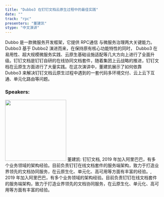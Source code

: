 ```yaml
---
title: "Dubbo3 在钉钉文档云原生过程中的最佳实践​"
date: "" 
track: "rpc"
presenters: "董建凯"
stype: "中文演讲"
---
```

Dubbo 是一款微服务开发框架，它提供 RPC通信 与微服务治理两大关键能力。Dubbo3 基于 Dubbo2 演进而来，在保持原有核心功能特性的同时， Dubbo3 在易用性、超大规模微服务实践、云原生基础设施适配等几大方向上进行了全面升级。​
钉钉文档是钉钉自研的在线协同文档套件，随着集团上云战略的推进，钉钉文档在云原生方面进行了大量实践。​
在这次演讲中，董建凯展示了如何依靠 Dubbo3 来解决钉钉文档云原生过程中遇到的一套代码多环境交付、云上云下互通、单元化路由等问题。​
 ### Speakers: 
 <img src="images/speaker/1038.png" width="200" />
 董建凯: 钉钉文档, 2019 年加入阿里巴巴，有多个业务领域的架构经验。目前负责钉钉在线文档套件的服务端架构，致力于打造业界领先的文档协同服务，在云原生化、单元化、高可用等方面有丰富的经验。, 2019 年加入阿里巴巴，有多个业务领域的架构经验。目前负责钉钉在线文档套件的服务端架构，致力于打造业界领先的文档协同服务，在云原生化、单元化、高可用等方面有丰富的经验。
 